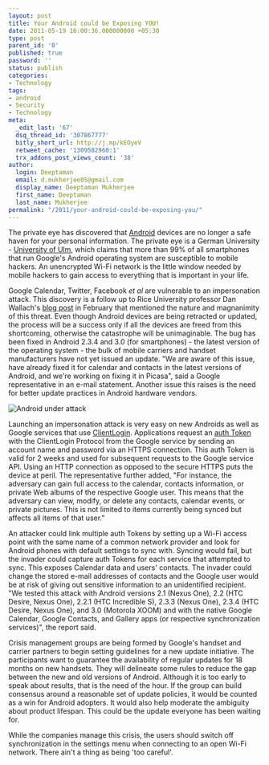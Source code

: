 ```yaml
---
layout: post
title: Your Android could be Exposing YOU!
date: 2011-05-19 16:00:36.000000000 +05:30
type: post
parent_id: '0'
published: true
password: ''
status: publish
categories:
- Technology
tags:
- android
- Security
- Technology
meta:
  _edit_last: '67'
  dsq_thread_id: '307867777'
  bitly_short_url: http://j.mp/kEOyeV
  retweet_cache: '1309582960:1'
  trx_addons_post_views_count: '38'
author:
  login: Deeptaman
  email: d.mukherjee05@gmail.com
  display_name: Deeptaman Mukherjee
  first_name: Deeptaman
  last_name: Mukherjee
permalink: "/2011/your-android-could-be-exposing-you/"
---
```

<p>The private eye has discovered that <a href="http://android.com/">Android</a> devices are no longer a safe haven for your personal information. The private eye is a German University - <a href="http://www.uni-ulm.de/en/in/mi/staff/koenings/catching-authtokens.html">University of Ulm</a>, which claims that more than 99% of all smartphones that run Google's Android operating system are susceptible to mobile hackers. An unencrypted Wi-Fi network is the little window needed by mobile hackers to gain access to everything that is important in your life. </p>
<p>Google Calendar, Twitter, Facebook <em>et al</em> are vulnerable to an impersonation attack. This discovery is a follow up to Rice University professor Dan Wallach's <a href="http://www.freedom-to-tinker.com/blog/dwallach/things-overheard-wifi-my-android-smartphone">blog post</a> in February that mentioned the nature and magnanimity of this threat. Even though Android devices are being retracted or updated, the process will be a success only if all the devices are freed from this shortcoming, otherwise the catastrophe will be unimaginable. The bug has been fixed in Android 2.3.4 and 3.0 (for smartphones) - the latest version of the operating system - the bulk of mobile carriers and handset manufacturers have not yet issued an update. "We are aware of this issue, have already fixed it for calendar and contacts in the latest versions of Android, and we're working on fixing it in Picasa", said a Google representative in an e-mail statement. Another issue this raises is the need for better update practices in Android hardware vendors.</p>
<p><!--more--></p>
<p><img src="/static/2011/05/android-broken.jpg" alt="Android under attack" /></p>
<p>Launching an impersonation attack is very easy on new Androids as well as Google services that use <a href="http://code.google.com/apis/accounts/docs/AuthForInstalledApps.html">ClientLogin</a>. Applications request an <a href="http://en.wikipedia.org/wiki/Security_token">auth Token</a> with the ClientLogin Protocol from the Google service by sending an account name and password via an HTTPS connection. This auth Token is valid for 2 weeks and used for subsequent requests to the Google service API. Using an HTTP connection as opposed to the secure HTTPS puts the device at peril. The representative further added, "For instance, the adversary can gain full access to the calendar, contacts information, or private Web albums of the respective Google user. This means that the adversary can view, modify, or delete any contacts, calendar events, or private pictures. This is not limited to items currently being synced but affects all items of that user."</p>
<p>An attacker could link multiple auth Tokens by setting up a Wi-Fi access point with the same name of a common network provider and look for Android phones with default settings to sync with. Syncing would fail, but the invader could capture auth Tokens for each service that attempted to sync. This exposes Calendar data and users' contacts. The invader could change the stored e-mail addresses of contacts and the Google user would be at risk of giving out sensitive information to an unidentified recipient. "We tested this attack with Android versions 2.1 (Nexus One), 2.2 (HTC Desire, Nexus One), 2.2.1 (HTC Incredible S), 2.3.3 (Nexus One), 2.3.4 (HTC Desire, Nexus One), and 3.0 (Motorola XOOM) and with the native Google Calendar, Google Contacts, and Gallery apps (or respective synchronization services)", the report said.</p>
<p>Crisis management groups are being formed by Google's handset and carrier partners to begin setting guidelines for a new update initiative. The participants want to guarantee the availability of regular updates for 18 months on new handsets. They will delineate some rules to reduce the gap between the new and old versions of Android. Although it is too early to speak about results, that is the need of the hour. If the group can build consensus around a reasonable set of update policies, it would be counted as a win for Android adopters. It would also help moderate the ambiguity about product lifespan. This could be the update everyone has been waiting for. </p>
<p>While the companies manage this crisis, the users should switch off synchronization in the settings menu when connecting to an open Wi-Fi network. There ain't a thing as being 'too careful'.</p>
